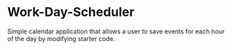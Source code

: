 # Work-Day-Scheduler
Simple calendar application that allows a user to save events for each hour of the day by modifying starter code.
